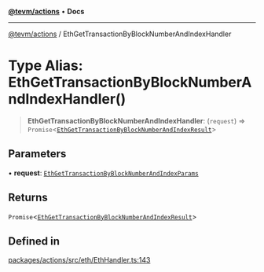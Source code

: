 [**@tevm/actions**](../README.md) • **Docs**

***

[@tevm/actions](../globals.md) / EthGetTransactionByBlockNumberAndIndexHandler

# Type Alias: EthGetTransactionByBlockNumberAndIndexHandler()

> **EthGetTransactionByBlockNumberAndIndexHandler**: (`request`) => `Promise`\<[`EthGetTransactionByBlockNumberAndIndexResult`](EthGetTransactionByBlockNumberAndIndexResult.md)\>

## Parameters

• **request**: [`EthGetTransactionByBlockNumberAndIndexParams`](EthGetTransactionByBlockNumberAndIndexParams.md)

## Returns

`Promise`\<[`EthGetTransactionByBlockNumberAndIndexResult`](EthGetTransactionByBlockNumberAndIndexResult.md)\>

## Defined in

[packages/actions/src/eth/EthHandler.ts:143](https://github.com/qbzzt/tevm-monorepo/blob/main/packages/actions/src/eth/EthHandler.ts#L143)

